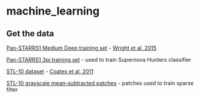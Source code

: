 # machine_learning

## Get the data
[Pan-STARRS1 Medium Deep training set](https://www.dropbox.com/s/dft3qpnfn3clv9y/md_20x20_skew4_SignPreserveNorm_with_confirmed1.mat?dl=0) - [Wright et al. 2015](https://arxiv.org/abs/1501.05470)

[Pan-STARRS1 3pi training set](https://www.dropbox.com/s/btzji6ug9ikwlwm/3pi_20x20_skew2_signPreserveNorm.mat?dl=0) - used to train Supernova Hunters classifier

[STL-10 dataset](https://cs.stanford.edu/~acoates/stl10/) - [Coates et al. 2011](http://cs.stanford.edu/~acoates/papers/coatesleeng_aistats_2011.pdf)

[STL-10 grayscale mean-subtracted patches](https://www.dropbox.com/s/gairqidpyjxtzah/patches_stl-10_unlabeled_meansub_20150409_psdb_6x6.mat?dl=0) - patches used to train sparse filter